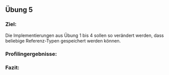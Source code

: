 ## Übung 5

### Ziel:

Die Implementierungen aus Übung 1 bis 4 sollen so verändert werden, dass beliebige Referenz-Typen 
gespeichert werden können.

### Profilingergebnisse:



### Fazit:
